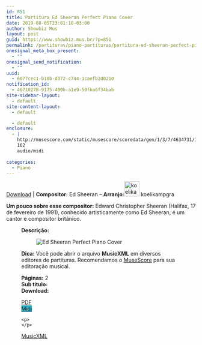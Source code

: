 ```yaml
---
id: 851
title: Partitura Ed Sheeran Perfect Piano Cover
date: 2019-08-05T23:01:10-03:00
author: Showbiz Mus
layout: post
guid: https://www.showbiz.mus.br/?p=851
permalink: /partituras/piano-partituras/partitura-ed-sheeran-perfect-piano-cover/
onesignal_meta_box_present:
  - ""
onesignal_send_notification:
  - ""
uuid:
  - 6077cec1-b18b-d372-c744-1caefb2d0210
notification_id:
  - 46710278-9175-490b-a1e9-50fba6f34bab
site-sidebar-layout:
  - default
site-content-layout:
  - default

  - default
enclosure:
  - |
    http://musescore.com/static/musescore/scoredata/gen/1/3/7/4634731/1b8e5d88da7c7a8f7190257b45b75cda27d29d95/score.mid
    162
    audio/midi
    
categories:
  - Piano
---
```

[Download](#download "link para download de partitura") | **Compositor:** Ed Sheeran &#8211; **Arranjo:**<img alt="koelikampgra" class="wp-image-40" width="40" hight="40" sizes="40" src="https://musescore.com/static/musescore/userdata/avatar/default.jpg@300x300?cache=0" /> koelikampgra

**Um pouco sobre esse compositor:** Edward Christopher Sheeran (Halifax, 17 de fevereiro de 1991), conhecido artisticamente como Ed Sheeran, é um cantor e compositor britânico. <figure class='wp-block-image'> 

**Descrição:** 

<figure class="wp-block-image"><img alt="Ed Sheeran Perfect Piano Cover" src="http://musescore.com/static/musescore/scoredata/gen/1/3/7/4634731/1b8e5d88da7c7a8f7190257b45b75cda27d29d95/score_0.png" class="wp-image-500" /> </figure>

**Dica:** Você pode abrir o arquivo **MusicXML** em diversos editores de partituras. Recomendamos o  [MuseScore](https://www.showbiz.mus.br/musica/o-melhor-editor-de-partitura "Editor de Partitura") para sua editoração musical. 

  
**Páginas:** 2  
**Sub titulo:**  
<strong id="download">Download:</strong>

<div class="wp-block-columns has-2-columns alignwide has-4-columns">
  <div class="wp-block-column">
    <div class='wp-block-button aligncenter'>
      <a  target='_blank' href='https://musescore.com/static/musescore/scoredata/gen/1/3/7/4634731/1b8e5d88da7c7a8f7190257b45b75cda27d29d95/score_full.pdf' class='wp-block-button__link
         has-background has-vivid-red-background-color' rel="noopener noreferrer">PDF</a>
    </div>
  </div>
  
  <div class="wp-block-column">
    <div class='wp-block-button aligncenter'>
      <a  target='_blank' href='http://musescore.com/static/musescore/scoredata/gen/1/3/7/4634731/1b8e5d88da7c7a8f7190257b45b75cda27d29d95/score.mid' class='wp-block-button__link has-background' style='background-color:#2eb9d1' rel="noopener noreferrer">Midi</a>
    </div>
    
    <p>
    </p>
  </div>
  
  <div class="wp-block-column">
    <div class='wp-block-button aligncenter'>
      <a  target='_blank' href='http://musescore.com/static/musescore/scoredata/gen/1/3/7/4634731/1b8e5d88da7c7a8f7190257b45b75cda27d29d95/score.mxl' class='wp-block-button__link has-background has-very-dark-gray-background-color' rel="noopener noreferrer">MusicXML</a>
    </div>
  </div>
  
  <div class="wp-block-column">
  </div>
</div>